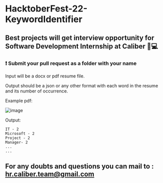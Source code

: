 # HacktoberFest-22-KeywordIdentifier

## Best projects will get interview opportunity for Software Development Internship at Caliber 🚀💻

### ❗ Submit your pull request as a folder with your name

Input will be a docx or pdf resume file.

Output should be a json or any other format with each word in the resume and its number of occurrence.

Example pdf:

![image](https://user-images.githubusercontent.com/58468910/193407452-7828589c-9b19-4891-ba88-58b7136e636f.png)

Output:
```
IT - 2
Microsoft - 2
Project - 2
Manager- 2
...
...
```

## For any doubts and questions you can mail to : hr.caliber.team@gmail.com
